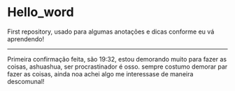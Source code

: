 # Hello_word
First repository, usado para algumas anotações e dicas conforme eu vá aprendendo!
__________________________________________________________________________________________
Primeira confirmação feita, são 19:32, estou demorando muito para fazer as coisas, ashuashua, ser procrastinador é osso.
sempre costumo demorar par fazer as coisas, ainda noa achei algo me interessase de maneira descomunal!
